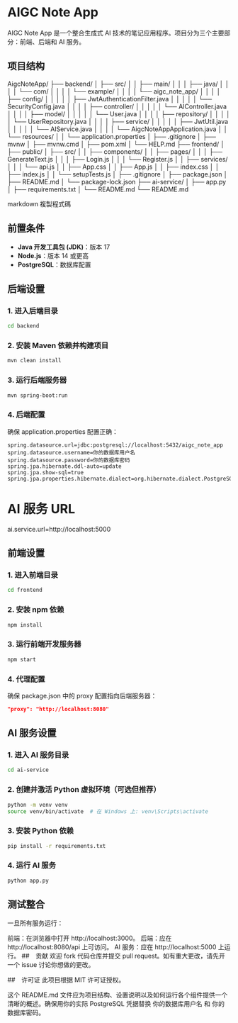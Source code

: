 # AIGC Note App

AIGC Note App 是一个整合生成式 AI 技术的笔记应用程序。项目分为三个主要部分：前端、后端和 AI 服务。

## 项目结构

AigcNoteApp/
├── backend/
│ ├── src/
│ │ ├── main/
│ │ │ ├── java/
│ │ │ │ └── com/
│ │ │ │ └── example/
│ │ │ │ └── aigc_note_app/
│ │ │ │ ├── config/
│ │ │ │ │ ├── JwtAuthenticationFilter.java
│ │ │ │ │ └── SecurityConfig.java
│ │ │ │ ├── controller/
│ │ │ │ │ └── AIController.java
│ │ │ │ ├── model/
│ │ │ │ │ └── User.java
│ │ │ │ ├── repository/
│ │ │ │ │ └── UserRepository.java
│ │ │ │ ├── service/
│ │ │ │ │ ├── JwtUtil.java
│ │ │ │ │ └── AIService.java
│ │ │ │ └── AigcNoteAppApplication.java
│ │ └── resources/
│ │ └── application.properties
│ ├── .gitignore
│ ├── mvnw
│ ├── mvnw.cmd
│ ├── pom.xml
│ └── HELP.md
├── frontend/
│ ├── public/
│ ├── src/
│ │ ├── components/
│ │ ├── pages/
│ │ │ ├── GenerateText.js
│ │ │ ├── Login.js
│ │ │ └── Register.js
│ │ ├── services/
│ │ │ └── api.js
│ │ ├── App.css
│ │ ├── App.js
│ │ ├── index.css
│ │ ├── index.js
│ │ └── setupTests.js
│ ├── .gitignore
│ ├── package.json
│ ├── README.md
│ └── package-lock.json
├── ai-service/
│ ├── app.py
│ ├── requirements.txt
│ └── README.md
└── README.md

markdown
複製程式碼

## 前置条件

- **Java 开发工具包 (JDK)**：版本 17
- **Node.js**：版本 14 或更高
- **PostgreSQL**：数据库配置

## 后端设置

### 1. 进入后端目录
```sh
cd backend
```
### 2. 安装 Maven 依赖并构建项目
```sh
mvn clean install
```
### 3. 运行后端服务器
```sh
mvn spring-boot:run
```
### 4. 后端配置
确保 application.properties 配置正确：
```properties
spring.datasource.url=jdbc:postgresql://localhost:5432/aigc_note_app
spring.datasource.username=你的数据库用户名
spring.datasource.password=你的数据库密码
spring.jpa.hibernate.ddl-auto=update
spring.jpa.show-sql=true
spring.jpa.properties.hibernate.dialect=org.hibernate.dialect.PostgreSQLDialect
```
# AI 服务 URL
ai.service.url=http://localhost:5000

## 前端设置
### 1. 进入前端目录
```sh
cd frontend
```
### 2. 安装 npm 依赖
```sh
npm install
```
### 3. 运行前端开发服务器
```sh
npm start
```
### 4. 代理配置
确保 package.json 中的 proxy 配置指向后端服务器：
```json
"proxy": "http://localhost:8080"
```
## AI 服务设置
### 1. 进入 AI 服务目录
```sh
cd ai-service
```
### 2. 创建并激活 Python 虚拟环境（可选但推荐）
```sh
python -m venv venv
source venv/bin/activate  # 在 Windows 上: venv\Scripts\activate
```
### 3. 安装 Python 依赖
```sh
pip install -r requirements.txt
```
### 4. 运行 AI 服务
```sh
python app.py
```
## 测试整合
一旦所有服务运行：

前端：在浏览器中打开 http://localhost:3000。
后端：应在 http://localhost:8080/api 上可访问。
AI 服务：应在 http://localhost:5000 上运行。
##　贡献
欢迎 fork 代码仓库并提交 pull request。如有重大更改，请先开一个 issue 讨论你想做的更改。

##　许可证
此项目根据 MIT 许可证授权。

这个 README.md 文件应为项目结构、设置说明以及如何运行各个组件提供一个清晰的概述。确保用你的实际 PostgreSQL 凭据替换 你的数据库用户名 和 你的数据库密码。